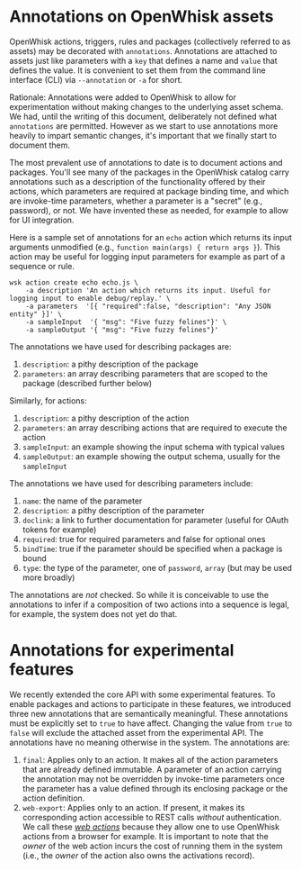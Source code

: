 # Annotations on OpenWhisk assets

OpenWhisk actions, triggers, rules and packages (collectively referred to as assets) may be decorated with `annotations`. Annotations are attached to assets just like parameters with a `key` that defines a name and `value` that defines the value. It is convenient to set them from the command line interface (CLI) via `--annotation` or `-a` for short.

Rationale: Annotations were added to OpenWhisk to allow for experimentation without making changes to the underlying asset schema. We had, until the writing of this document, deliberately not defined what `annotations` are permitted. However as we start to use annotations more heavily to impart semantic changes, it's important that we finally start to document them.

The most prevalent use of annotations to date is to document actions and packages. You'll see many of the packages in the OpenWhisk catalog carry annotations such as a description of the functionality offered by their actions, which parameters are required at package binding time, and which are invoke-time parameters, whether a parameter is a "secret" (e.g., password), or not. We have invented these as needed, for example to allow for UI integration.

Here is a sample set of annotations for an `echo` action which returns its input arguments unmodified (e.g., `function main(args) { return args }`). This action may be useful for logging input parameters for example as part of a sequence or rule.

```
wsk action create echo echo.js \
    -a description 'An action which returns its input. Useful for logging input to enable debug/replay.' \
    -a parameters  '[{ "required":false, "description": "Any JSON entity" }]' \
    -a sampleInput  '{ "msg": "Five fuzzy felines"}' \
    -a sampleOutput '{ "msg": "Five fuzzy felines"}'
```

The annotations we have used for describing packages are:

1. `description`: a pithy description of the package
2. `parameters`: an array describing parameters that are scoped to the package (described further below)

Similarly, for actions: 

1. `description`: a pithy description of the action
2. `parameters`: an array describing actions that are required to execute the action
3. `sampleInput`: an example showing the input schema with typical values
4. `sampleOutput`: an example showing the output schema, usually for the `sampleInput`

The annotations we have used for describing parameters include:

1. `name`: the name of the parameter
2. `description`: a pithy description of the parameter
3. `doclink`: a link to further documentation for parameter (useful for OAuth tokens for example) 
4. `required`: true for required parameters and false for optional ones
5. `bindTime`: true if the parameter should be specified when a package is bound
6. `type`: the type of the parameter, one of `password`, `array` (but may be used more broadly)

The annotations are _not_ checked. So while it is conceivable to use the annotations to infer if a composition of two actions into a sequence is legal, for example, the system does not yet do that.

# Annotations for experimental features

We recently extended the core API with some experimental features. To enable packages and actions to participate in these features, we introduced three new annotations that are semantically meaningful. These annotations must be explicitly set to `true` to have affect. Changing the value from `true` to `false` will exclude the attached asset from the experimental API. The annotations have no meaning otherwise in the system. The annotations are:

1. `final`: Applies only to an action. It makes all of the action parameters that are already defined immutable. A parameter of an action carrying the annotation may not be overridden by invoke-time parameters once the parameter has a value defined through its enclosing package or the action definition.
2. `web-export`: Applies only to an action. If present, it makes its corresponding action accessible to REST calls _without_ authentication. We call these [_web actions_](webactions.md) because they allow one to use OpenWhisk actions from a browser for example. It is important to note that the _owner_ of the web action incurs the cost of running them in the system (i.e., the _owner_ of the action also owns the activations record).

